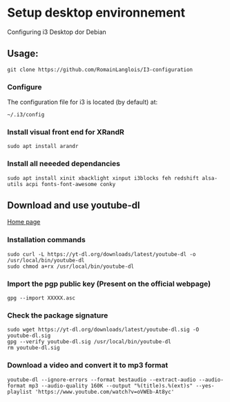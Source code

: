 # Setup desktop environnement

Configuring i3 Desktop dor Debian

## Usage:

```
git clone https://github.com/RomainLanglois/I3-configuration
```

### Configure

The configuration file for i3 is located (by default) at:
```
~/.i3/config
```

### Install visual front end for XRandR 
```
sudo apt install arandr
```

### Install all neeeded dependancies
```
sudo apt install xinit xbacklight xinput i3blocks feh redshift alsa-utils acpi fonts-font-awesome conky
```

## Download and use youtube-dl
[Home page](https://ytdl-org.github.io/youtube-dl/download.html)
### Installation commands
```
sudo curl -L https://yt-dl.org/downloads/latest/youtube-dl -o /usr/local/bin/youtube-dl
sudo chmod a+rx /usr/local/bin/youtube-dl
```
### Import the pgp public key (Present on the official webpage)
```
gpg --import XXXXX.asc
```

### Check the package signature
```
sudo wget https://yt-dl.org/downloads/latest/youtube-dl.sig -O youtube-dl.sig
gpg --verify youtube-dl.sig /usr/local/bin/youtube-dl
rm youtube-dl.sig
```

### Download a video and convert it to mp3 format
```
youtube-dl --ignore-errors --format bestaudio --extract-audio --audio-format mp3 --audio-quality 160K --output "%(title)s.%(ext)s" --yes-playlist 'https://www.youtube.com/watch?v=oVWEb-At8yc'
```

